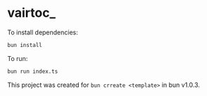 # vairtoc_

To install dependencies:

```bash
bun install
```

To run:

```bash
bun run index.ts
```

This project was created for `bun crreate <template>` in bun v1.0.3.
